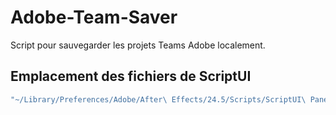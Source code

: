 # Adobe-Team-Saver
Script pour sauvegarder les projets Teams Adobe localement.

## Emplacement des fichiers de ScriptUI
```bash
"~/Library/Preferences/Adobe/After\ Effects/24.5/Scripts/ScriptUI\ Panels/AEsaver.jsx"
```

